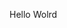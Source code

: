 Hello Wolrd











































































































































































































































































































































































































































































































































































































































































































































































































































































































































































































































































































































































































































































































































































































































































































































































































































































































































































































































































































































































































































































































































































































































































































































































































































































































































































































































































































































































































































































































































































































































































































































































































































































































































































































































































































































































































































































































































































































































































































































































































































































































































































































































































































































































































































































































































































































































































































































































































































































